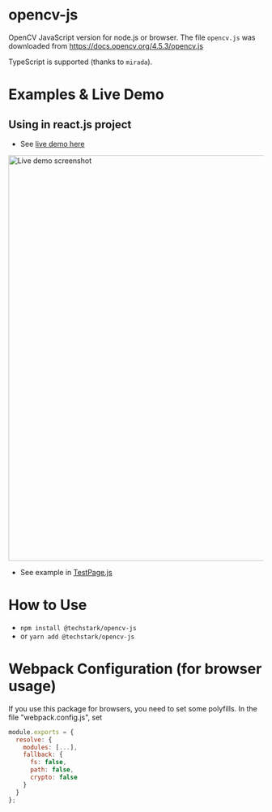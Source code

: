 # opencv-js
OpenCV JavaScript version for node.js or browser. The file `opencv.js` was downloaded from https://docs.opencv.org/4.5.3/opencv.js

TypeScript is supported (thanks to `mirada`).

# Examples & Live Demo
## Using in react.js project
- See [live demo here](https://codesandbox.io/s/techstarkopencv-js-demo-page-f7gvk)
<img src="https://user-images.githubusercontent.com/132509/129300228-89955128-d852-4020-9ad5-30c69cc0c569.png" height="800px" alt="Live demo screenshot" />

- See example in [TestPage.js](examples/react.js/TestPage.js)

# How to Use
- `npm install @techstark/opencv-js`
- or `yarn add @techstark/opencv-js`

# Webpack Configuration (for browser usage)
If you use this package for browsers, you need to set some polyfills. In the file "webpack.config.js", set 
```js
module.exports = {
  resolve: {
    modules: [...],
    fallback: {
      fs: false,
      path: false,
      crypto: false
    }
  }
};
```
